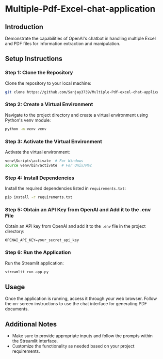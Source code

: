 # Multiple-Pdf-Excel-chat-application

## Introduction
Demonstrate the capabilities of OpenAI's chatbot in handling multiple Excel and PDF files for information extraction and manipulation.

## Setup Instructions

### Step 1: Clone the Repository
Clone the repository to your local machine:

```bash
git clone https://github.com/Sanjay3739/Multiple-Pdf-excel-chat-application.git	
```

### Step 2: Create a Virtual Environment
Navigate to the project directory and create a virtual environment using Python's venv module:

```bash
python -m venv venv
```

### Step 3: Activate the Virtual Environment
Activate the virtual environment:

```bash
venv\Scripts\activate  # For Windows
source venv/bin/activate  # For Unix/Mac
```

### Step 4: Install Dependencies
Install the required dependencies listed in `requirements.txt`:

```bash
pip install -r requirements.txt
```

### Step 5: Obtain an API Key from OpenAI and Add it to the .env File
Obtain an API key from OpenAI and add it to the `.env` file in the project directory:

```commandline
OPENAI_API_KEY=your_secret_api_key
```

### Step 6: Run the Application
Run the Streamlit application:

```bash
streamlit run app.py
```

## Usage
Once the application is running, access it through your web browser. Follow the on-screen instructions to use the chat interface for generating PDF documents.

## Additional Notes
- Make sure to provide appropriate inputs and follow the prompts within the Streamlit interface.
- Customize the functionality as needed based on your project requirements.
